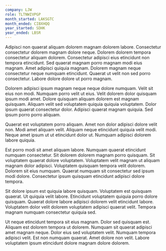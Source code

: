 ```yaml
---
company: LJW
role: TLTNWIVPGP
month_started: LAKSGTC
month_ended: CIBXHQQ
year_started: SDHK
year_ended: LBSR
---
```


Adipisci non quaerat aliquam dolorem magnam dolorem labore. Consectetur consectetur dolorem magnam dolore neque. Dolorem dolorem tempora consectetur aliquam dolorem. Consectetur adipisci eius etincidunt non tempora etincidunt. Sed quaerat magnam porro magnam modi eius magnam. Amet adipisci quiquia magnam. Dolorem magnam neque consectetur neque numquam etincidunt. Quaerat ut velit non sed porro consectetur. Labore dolore dolore ut porro magnam.

Dolorem adipisci ipsum magnam neque neque dolore numquam. Velit sit eius non modi. Numquam porro velit ut eius. Velit dolorem dolor quisquam ipsum modi amet. Dolore quisquam aliquam dolorem est magnam quisquam. Aliquam velit sed voluptatem quiquia quiquia voluptatem. Dolor ipsum quaerat consectetur dolor. Adipisci quaerat magnam quiquia. Sed ipsum porro porro aliquam.

Quaerat est voluptatem porro aliquam. Amet non dolor adipisci dolore velit non. Modi amet aliquam velit. Aliquam neque etincidunt quiquia velit modi. Neque amet ipsum ut ut etincidunt dolor ut. Numquam adipisci dolorem labore quiquia.

Est porro modi sit amet aliquam labore. Numquam quaerat etincidunt numquam consectetur. Sit dolorem dolorem magnam porro quisquam. Sit voluptatem quaerat dolore voluptatem. Voluptatem velit magnam ut aliquam magnam dolor adipisci. Voluptatem quisquam tempora velit dolorem. Dolorem sit eius numquam. Quaerat numquam sit consectetur sed ipsum modi dolore. Consectetur ipsum quisquam etincidunt adipisci dolore tempora.

Sit dolore ipsum est quiquia labore quisquam. Voluptatem est quisquam quaerat. Ut quiquia velit labore. Etincidunt voluptatem quiquia porro dolore quisquam. Quaerat dolore labore adipisci dolorem velit etincidunt labore. Voluptatem dolor velit dolorem voluptatem adipisci quaerat velit. Tempora magnam numquam consectetur quiquia sed.

Ut neque etincidunt tempora sit eius magnam. Dolor sed quisquam est. Aliquam est dolorem tempora ut dolorem. Numquam sit quaerat adipisci amet magnam neque. Dolor eius sed voluptatem velit. Numquam tempora adipisci velit. Est non numquam quaerat. Amet dolore non velit. Labore voluptatem ipsum etincidunt dolore magnam dolore dolorem.
    